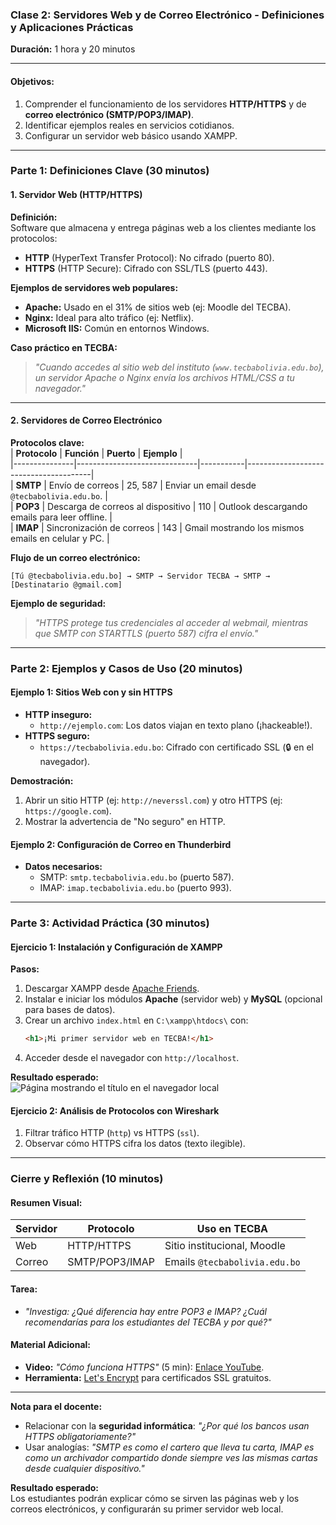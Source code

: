 ### **Clase 2: Servidores Web y de Correo Electrónico - Definiciones y Aplicaciones Prácticas**  
**Duración:** 1 hora y 20 minutos  

---

#### **Objetivos:**  
1. Comprender el funcionamiento de los servidores **HTTP/HTTPS** y de **correo electrónico (SMTP/POP3/IMAP)**.  
2. Identificar ejemplos reales en servicios cotidianos.  
3. Configurar un servidor web básico usando XAMPP.  

---

### **Parte 1: Definiciones Clave (30 minutos)**  

#### **1. Servidor Web (HTTP/HTTPS)**  
**Definición:**  
Software que almacena y entrega páginas web a los clientes mediante los protocolos:  
- **HTTP** (HyperText Transfer Protocol): No cifrado (puerto 80).  
- **HTTPS** (HTTP Secure): Cifrado con SSL/TLS (puerto 443).  

**Ejemplos de servidores web populares:**  
- **Apache:** Usado en el 31% de sitios web (ej: Moodle del TECBA).  
- **Nginx:** Ideal para alto tráfico (ej: Netflix).  
- **Microsoft IIS:** Común en entornos Windows.  

**Caso práctico en TECBA:**  
> *"Cuando accedes al sitio web del instituto (`www.tecbabolivia.edu.bo`), un servidor Apache o Nginx envía los archivos HTML/CSS a tu navegador."*  

---

#### **2. Servidores de Correo Electrónico**  
**Protocolos clave:**  
| **Protocolo** | **Función**                  | **Puerto** | **Ejemplo**                          |  
|---------------|------------------------------|-----------|---------------------------------------|  
| **SMTP**      | Envío de correos             | 25, 587   | Enviar un email desde `@tecbabolivia.edu.bo`. |  
| **POP3**      | Descarga de correos al dispositivo | 110      | Outlook descargando emails para leer offline. |  
| **IMAP**      | Sincronización de correos    | 143       | Gmail mostrando los mismos emails en celular y PC. |  

**Flujo de un correo electrónico:**  
```  
[Tú @tecbabolivia.edu.bo] → SMTP → Servidor TECBA → SMTP → [Destinatario @gmail.com]  
```  

**Ejemplo de seguridad:**  
> *"HTTPS protege tus credenciales al acceder al webmail, mientras que SMTP con STARTTLS (puerto 587) cifra el envío."*  

---

### **Parte 2: Ejemplos y Casos de Uso (20 minutos)**  

#### **Ejemplo 1: Sitios Web con y sin HTTPS**  
- **HTTP inseguro:**  
  - `http://ejemplo.com`: Los datos viajan en texto plano (¡hackeable!).  
- **HTTPS seguro:**  
  - `https://tecbabolivia.edu.bo`: Cifrado con certificado SSL (🔒 en el navegador).  

**Demostración:**  
1. Abrir un sitio HTTP (ej: `http://neverssl.com`) y otro HTTPS (ej: `https://google.com`).  
2. Mostrar la advertencia de "No seguro" en HTTP.  

#### **Ejemplo 2: Configuración de Correo en Thunderbird**  
- **Datos necesarios:**  
  - SMTP: `smtp.tecbabolivia.edu.bo` (puerto 587).  
  - IMAP: `imap.tecbabolivia.edu.bo` (puerto 993).  

---

### **Parte 3: Actividad Práctica (30 minutos)**  

#### **Ejercicio 1: Instalación y Configuración de XAMPP**  
**Pasos:**  
1. Descargar XAMPP desde [Apache Friends](https://www.apachefriends.org/es/index.html).  
2. Instalar e iniciar los módulos **Apache** (servidor web) y **MySQL** (opcional para bases de datos).  
3. Crear un archivo `index.html` en `C:\xampp\htdocs\` con:  
   ```html  
   <h1>¡Mi primer servidor web en TECBA!</h1>  
   ```  
4. Acceder desde el navegador con `http://localhost`.  

**Resultado esperado:**  
![Página mostrando el título en el navegador local](https://via.placeholder.com/400x200?text=Mi+primer+servidor+web)  

#### **Ejercicio 2: Análisis de Protocolos con Wireshark**  
1. Filtrar tráfico HTTP (`http`) vs HTTPS (`ssl`).  
2. Observar cómo HTTPS cifra los datos (texto ilegible).  

---

### **Cierre y Reflexión (10 minutos)**  

#### **Resumen Visual:**  
| **Servidor**  | **Protocolo** | **Uso en TECBA**                |  
|---------------|---------------|----------------------------------|  
| Web           | HTTP/HTTPS    | Sitio institucional, Moodle      |  
| Correo        | SMTP/POP3/IMAP| Emails `@tecbabolivia.edu.bo`    |  

#### **Tarea:**  
- *"Investiga: ¿Qué diferencia hay entre POP3 e IMAP? ¿Cuál recomendarías para los estudiantes del TECBA y por qué?"*  

#### **Material Adicional:**  
- **Video:** *"Cómo funciona HTTPS"* (5 min): [Enlace YouTube](https://youtu.be/ejemplo).  
- **Herramienta:** [Let's Encrypt](https://letsencrypt.org/es/) para certificados SSL gratuitos.  

--- 

**Nota para el docente:**  
- Relacionar con la **seguridad informática**: *"¿Por qué los bancos usan HTTPS obligatoriamente?"*  
- Usar analogías: *"SMTP es como el cartero que lleva tu carta, IMAP es como un archivador compartido donde siempre ves las mismas cartas desde cualquier dispositivo."*  

**Resultado esperado:**  
Los estudiantes podrán explicar cómo se sirven las páginas web y los correos electrónicos, y configurarán su primer servidor web local.